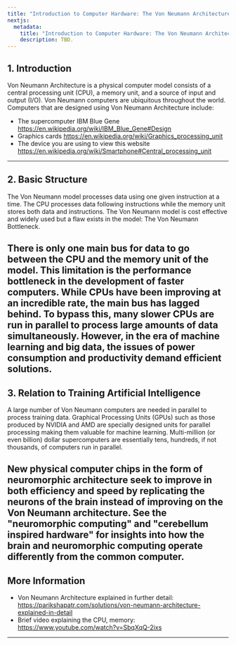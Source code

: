 ```yaml
---
title: "Introduction to Computer Hardware: The Von Neumann Architecture"
nextjs:
  metadata:
    title: "Introduction to Computer Hardware: The Von Neumann Architecture"
    description: TBD.
---
```

## 1. Introduction
Von Neumann Architecture is a physical computer model consists of a central processing unit (CPU), a memory unit, and a source of input and output (I/O). Von Neumann computers are ubiquitous throughout the world. Computers that are designed using Von Neumann Architecture include: 
- The supercomputer IBM Blue Gene <https://en.wikipedia.org/wiki/IBM_Blue_Gene#Design>
- Graphics cards <https://en.wikipedia.org/wiki/Graphics_processing_unit>
- The device you are using to view this website <https://en.wikipedia.org/wiki/Smartphone#Central_processing_unit>
---

## 2. Basic Structure
The Von Neumann model processes data using one given instruction at a time. The CPU processes data following instructions while the memory unit stores both data and instructions. The Von Neumann model is cost effective and widely used but a flaw exists in the model: The Von Neumann Bottleneck.

There is only one main bus for data to go between the CPU and the memory unit of the model. This limitation is the performance bottleneck in the development of faster computers. While CPUs have been improving at an incredible rate, the main bus has lagged behind. To bypass this, many slower CPUs are run in parallel to process large amounts of data simultaneously. However, in the era of machine learning and big data, the issues of power consumption and productivity demand efficient solutions.
---

## 3. Relation to Training Artificial Intelligence
A large number of Von Neumann computers are needed in parallel to process training data. Graphical Processing Units (GPUs) such as those produced by NVIDIA and AMD are specially designed units for parallel processing making them valuable for machine learning. Multi-million (or even billion) dollar supercomputers are essentially tens, hundreds, if not thousands, of computers run in parallel.

New physical computer chips in the form of neuromorphic architecture seek to improve in both efficiency and speed by replicating the neurons of the brain instead of improving on the Von Neumann architecture. See the "neuromorphic computing" and "cerebellum inspired hardware" for insights into how the brain and neuromorphic computing operate differently from the common computer.
---

## More Information
* Von Neumann Architecture explained in further detail: <https://parikshapatr.com/solutions/von-neumann-architecture-explained-in-detail>
* Brief video explaining the CPU, memory: <https://www.youtube.com/watch?v=SbqXqQ-2ixs>
---



